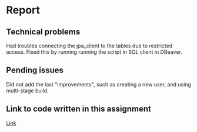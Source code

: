 
# Report 

## Technical problems
Had troubles connecting the jpa_client to the tables due to restricted access. Fixed this by running
running the script in SQL client in DBeaver.

## Pending issues
Did not add the last "improvements", such as creating a new user, and using multi-stage build.
## Link to code written in this assignment
[Link](https://github.com/Thorbjorn2021/poll-app-backend/tree/main/src/main/java/com/github/thorbjorn2021/pollapp)
